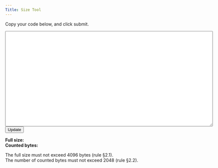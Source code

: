 ```yaml
---
Title: Size Tool
---
```


Copy your code below, and click submit.

<script>
var keywords = [
    'break',
    'case',
    'catch',
    'class',
    'const',
    'continue',
    'debugger',
    'default',
    'delete',
    'do',
    'else',
    'export',
    'extends',
    'finally',
    'for',
    'function',
    'if',
    'import',
    'in',
    'instanceof',
    'new',
    'return',
    'super',
    'switch',
    'this',
    'throw',
    'try',
    'typeof',
    'var',
    'void',
    'while',
    'with',
    'yield',
    'await',
    'null',
    'true',
    'false',
];

function isSpace(c) {
    return c === ' ' || c === '\t' || c === '\n' || c === '\r' || c === '\f';
}

function isLowercase(c) {
    c = c.charCodeAt(0);
    return c > 96 && c < 123;
}

function isCtrl(c) {
    return c === ';' || c === '{' || c === '}';
}

function checkCode() {
    var elsize = document.getElementById('size-span');
    var elbytes = document.getElementById('bytes-span');

    var code = document.getElementById('code-textarea').value;

    /* Full size: */
    elsize.innerHTML = code.length + ' bytes';
    if (code.length > 4096) {
        elsize.style.color = 'red';
    } else {
        elsize.style.color = 'green';
    }

    /* Counted bytes: */
    var bytes = 0;
    var word = '';
    var prev = '';
    var c = code[0];
    for (var i = 0; i < code.length; ++i, prev = c, c = code[i]) {
        console.log('c:', c);

        /* Currently in a word? */
        if (isLowercase(c)) {
            word += c;
            continue;
        }

        /* End of word? */
        if (word.length > 0) {
            /* Word not a keyword. Count it in full! */
            if (!keywords.find(function(e){ return e === word; })) {
                console.log('found unknown word:', word);
                bytes += word.length;
                word = '';
                continue;
            } else {
                console.log('found keyword:', word);
                bytes += 1;
                word = '';
            }
        }

        /* Ignore any spaces. */
        if (isSpace(c)) {
            /* Ignore curly braces and semicolons if followed by whitespace. */
            if (isCtrl(prev)) {
                bytes -= 1;
                continue;
            }

            continue;
        }

        /* Count the byte as normal. */
        bytes++;
        console.log('inc:', bytes);
    }

    elbytes.innerHTML = bytes.toString();
    if (bytes > 2048) {
        elbytes.style.color = 'red';
    } else {
        elbytes.style.color = 'green';
    }
}

</script>

<form onsubmit="return false">
    <textarea id="code-textarea" name="code" cols="80" rows="20"></textarea>
    <br>
    <input type="submit" value="Update" onclick="checkCode()">
</form>

**Full size:** <span id="size-span"></span><br>
**Counted bytes:** <span id="bytes-span"></span>

The full size must not exceed 4096 bytes (rule §2.1).<br>
The number of counted bytes must not exceed 2048 (rule §2.2).
